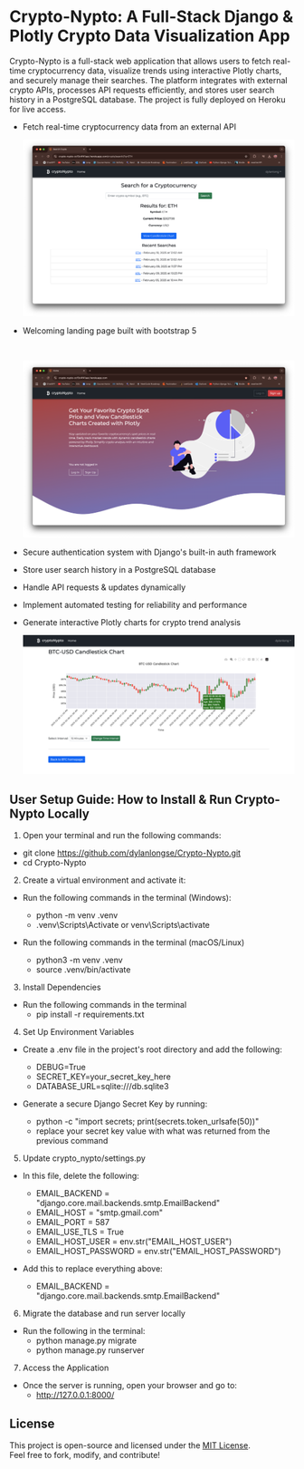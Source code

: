 # Crypto-Nypto: A Full-Stack Django & Plotly Crypto Data Visualization App

Crypto-Nypto is a full-stack web application that allows users to fetch real-time cryptocurrency data, visualize trends using interactive Plotly charts, and securely manage their searches. The platform integrates with external crypto APIs, processes API requests efficiently, and stores user search history in a PostgreSQL database. The project is fully deployed on Heroku for live access.

* Fetch real-time cryptocurrency data from an external API
  <p style="text-align: center;">
    <img src="readme_images/search.png" alt="Crypto Trend Chart" width="550">
  </p>
 
* Welcoming landing page built with bootstrap 5

  <br>
  <p style="text-align: center;">
    <img src="readme_images/landing_page.png" alt="Crypto Trend Chart" width="550">
  </p>

* Secure authentication system with Django's built-in auth framework
* Store user search history in a PostgreSQL database
* Handle API requests & updates dynamically
* Implement automated testing for reliability and performance
* Generate interactive Plotly charts for crypto trend analysis
  <br>  

  <p style="text-align: center;">
    <img src="readme_images/trend_chart.png" alt="Crypto Trend Chart" width="550">
  </p>


## User Setup Guide: How to Install & Run Crypto-Nypto Locally


1. Open your terminal and run the following commands:
  - git clone https://github.com/dylanlongse/Crypto-Nypto.git
  - cd Crypto-Nypto

2. Create a virtual environment and activate it:
  * Run the following commands in the terminal (Windows):
    - python -m venv .venv
    - .venv\Scripts\Activate or venv\Scripts\activate

  * Run the following commands in the terminal (macOS/Linux)
    - python3 -m venv .venv
    - source .venv/bin/activate

3. Install Dependencies
  * Run the following commands in the terminal  
    - pip install -r requirements.txt

4. Set Up Environment Variables
  * Create a .env file in the project's root directory and add the following:
    - DEBUG=True
    - SECRET_KEY=your_secret_key_here
    - DATABASE_URL=sqlite:///db.sqlite3

  * Generate a secure Django Secret Key by running:
    - python -c "import secrets; print(secrets.token_urlsafe(50))"
    - replace your secret key value with what was returned from the previous command

5. Update crypto_nypto/settings.py
  * In this file, delete the following:
    - EMAIL_BACKEND = "django.core.mail.backends.smtp.EmailBackend"
    - EMAIL_HOST = "smtp.gmail.com"
    - EMAIL_PORT = 587
    - EMAIL_USE_TLS = True
    - EMAIL_HOST_USER = env.str("EMAIL_HOST_USER")
    - EMAIL_HOST_PASSWORD = env.str("EMAIL_HOST_PASSWORD")

  * Add this to replace everything above:
    - EMAIL_BACKEND = "django.core.mail.backends.smtp.EmailBackend"

6. Migrate the database and run server locally
  * Run the following in the terminal:
    - python manage.py migrate
    - python manage.py runserver

7. Access the Application
  * Once the server is running, open your browser and go to:
    - http://127.0.0.1:8000/

## License  
This project is open-source and licensed under the [MIT License](LICENSE).  
Feel free to fork, modify, and contribute!  




  
